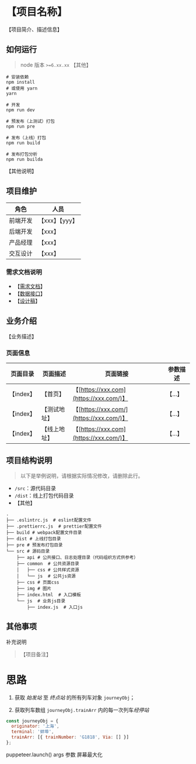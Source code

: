 
# 【项目名称】

【项目简介、描述信息】

## 如何运行

> node 版本 `>=6.xx.xx`
> 【其他】

```Shell
# 安装依赖
npm install
# 或使用 yarn
yarn

# 开发
npm run dev

# 预发布（上测试）打包
npm run pre

# 发布（上线）打包
npm run build

# 发布打包分析
npm run builda

```

【其他说明】

## 项目维护

| 角色     | 人员           |
| -------- | -------------- |
| 前端开发 | 【xxx】【yyy】 |
| 后端开发 | 【xxx】        |
| 产品经理 | 【xxx】        |
| 交互设计 | 【xxx】        |

### 需求文档说明

- 【[需求文档](https://xxx)】
- 【[数据接口](https://xxx)】
- 【[设计稿](https://xxx)】

## 业务介绍

【业务描述】

### 页面信息

| 页面目录  | 页面描述     | 页面链接                                 | 参数描述 |
| --------- | ------------ | ---------------------------------------- | -------- |
| 【index】 | 【首页】     | 【[https://xxx.com](https://xxx.com/)】  | 【...】  |
| 【index】 | 【测试地址】 | 【[https://xxx.com/](https://xxx.com/)】 | 【...】  |
| 【index】 | 【线上地址】 | 【[https://xxx.com](https://xxx.com/)】  | 【...】  |

## 项目结构说明

> 以下是举例说明，请根据实际情况修改，请删除此行。

- `/src`：源代码目录
- `/dist`：线上打包代码目录
- 【其他】

```Shell
.
├── .eslintrc.js  # eslint配置文件
├── .prettierrc.js  # prettier配置文件
├── build # webpack配置文件目录
├── dist # 上线打包目录
├── pre # 预发布打包目录
└── src # 源码目录
    ├── api # 公共接口、日志处理目录（代码组织方式供参考）
    ├── common  # 公共资源目录
    │   ├── css # 公共样式资源
    │   └── js  # 公共js资源
    ├── css # 页面css
    ├── img # 图片
    ├── index.html  # 入口模板
    └── js  # 业务js目录
        ├── index.js  # 入口js
```

## 其他事项

补充说明

> 【项目备注】

# 思路

1. 获取 *始发站* 至 *终点站* 的所有列车对象 `journeyObj`；

2. 获取列车数组 `journeyObj.trainArr` 内的每一次列车*经停站*

```JavaScript
const journeyObj = {
  originator: '上海',
  terminal: '蚌埠',
  trainArr: [{ trainNumber: 'G1818', Via: [] }]
};
```

puppeteer.launch() args 参数 屏幕最大化
